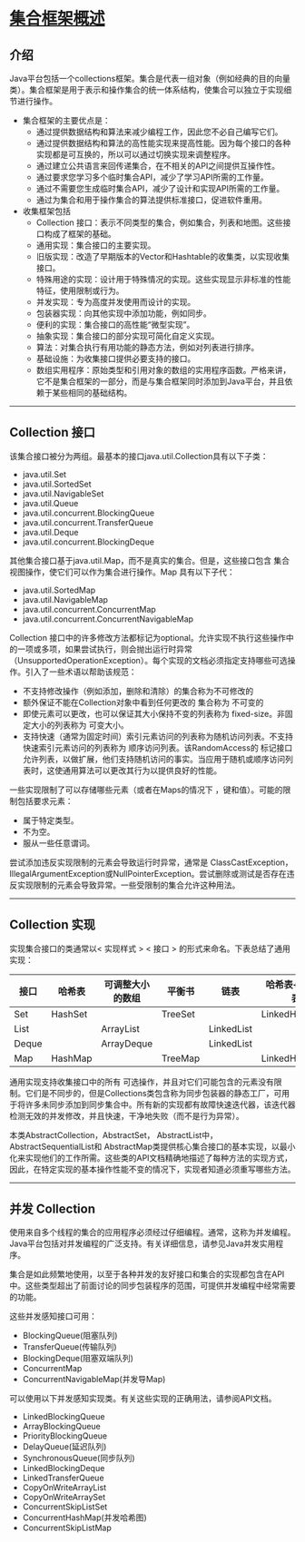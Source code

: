 #   [集合框架概述](https://docs.oracle.com/javase/8/docs/technotes/guides/collections/overview.html)

##  介绍

Java平台包括一个collections框架。集合是代表一组对象（例如经典的目的向量类）。集合框架是用于表示和操作集合的统一体系结构，使集合可以独立于实现细节进行操作。

-   集合框架的主要优点是：
    -   通过提供数据结构和算法来减少编程工作，因此您不必自己编写它们。
    -   通过提供数据结构和算法的高性能实现来提高性能。因为每个接口的各种实现都是可互换的，所以可以通过切换实现来调整程序。
    -   通过建立公共语言来回传递集合，在不相关的API之间提供互操作性。
    -   通过要求您学习多个临时集合API，减少了学习API所需的工作量。
    -   通过不需要您生成临时集合API，减少了设计和实现API所需的工作量。
    -   通过为集合和用于操作集合的算法提供标准接口，促进软件重用。
-   收集框架包括
    -   Collection 接口：表示不同类型的集合，例如集合，列表和地图。这些接口构成了框架的基础。
    -   通用实现：集合接口的主要实现。
    -   旧版实现：改造了早期版本的Vector和Hashtable的收集类，以实现收集接口。
    -   特殊用途的实现：设计用于特殊情况的实现。这些实现显示非标准的性能特征，使用限制或行为。
    -   并发实现：专为高度并发使用而设计的实现。
    -   包装器实现：向其他实现中添加功能，例如同步。
    -   便利的实现：集合接口的高性能“微型实现”。
    -   抽象实现：集合接口的部分实现可简化自定义实现。
    -   算法：对集合执行有用功能的静态方法，例如对列表进行排序。
    -   基础设施：为收集接口提供必要支持的接口。
    -   数组实用程序：原始类型和引用对象的数组的实用程序函数。严格来讲，它不是集合框架的一部分，而是与集合框架同时添加到Java平台，并且依赖于某些相同的基础结构。

----

##  Collection 接口

该集合接口被分为两组。最基本的接口java.util.Collection具有以下子类：

-   java.util.Set
-   java.util.SortedSet
-   java.util.NavigableSet
-   java.util.Queue
-   java.util.concurrent.BlockingQueue
-   java.util.concurrent.TransferQueue
-   java.util.Deque
-   java.util.concurrent.BlockingDeque

其他集合接口基于java.util.Map，而不是真实的集合。但是，这些接口包含 集合视图操作，使它们可以作为集合进行操作。Map 具有以下子代：

-   java.util.SortedMap
-   java.util.NavigableMap
-   java.util.concurrent.ConcurrentMap
-   java.util.concurrent.ConcurrentNavigableMap

Collection 接口中的许多修改方法都标记为optional。允许实现不执行这些操作中的一项或多项，如果尝试执行，则会抛出运行时异常（UnsupportedOperationException）。每个实现的文档必须指定支持哪些可选操作。引入了一些术语以帮助该规范：

-   不支持修改操作（例如添加，删除和清除）的集合称为不可修改的
-   额外保证不能在Collection对象中看到任何更改的 集合称为 不可变的
-   即使元素可以更改，也可以保证其大小保持不变的列表称为 fixed-size。非固定大小的列表称为 可变大小。
-   支持快速（通常为固定时间）索引元素访问的列表称为随机访问列表。不支持快速索引元素访问的列表称为 顺序访问列表。该RandomAccess的 标记接口允许列表，以做扩展，他们支持随机访问的事实。当应用于随机或顺序访问列表时，这使通用算法可以更改其行为以提供良好的性能。

一些实现限制了可以存储哪些元素（或者在Maps的情况下 ，键和值）。可能的限制包括要求元素：

-   属于特定类型。
-   不为空。
-   服从一些任意谓词。

尝试添加违反实现限制的元素会导致运行时异常，通常是 ClassCastException，IllegalArgumentException或NullPointerException。尝试删除或测试是否存在违反实现限制的元素会导致异常。一些受限制的集合允许这种用法。

----

##  Collection 实现

实现集合接口的类通常以< 实现样式 > < 接口 > 的形式来命名。下表总结了通用实现：

|  接口  |  哈希表  |  可调整大小的数组  |  平衡书  |  链表  |  哈希表+链表列表  |
| ----  | ----  | ----  | ----  | ----  | ----  |
|  Set  |  HashSet  |      |   TreeSet  |     |  LinkedHashSet  |
|  List  |      |   ArrayList  |    |   LinkedList  |     |
  Deque  |      |   ArrayDeque  |     |  LinkedList  |     |
  Map  |  HashMap  |      |   TreeMap  |     |  LinkedHashMap |

通用实现支持收集接口中的所有 可选操作，并且对它们可能包含的元素没有限制。它们是不同步的，但是Collections类包含称为同步包装器的静态工厂，可用于将许多未同步添加到同步集合中。所有新的实现都有故障快速迭代器，该迭代器检测无效的并发修改，并且快速，干净地失败（而不是行为异常）。

本类AbstractCollection，AbstractSet， AbstractList中，AbstractSequentialList和 AbstractMap类提供核心集合接口的基本实现，以最小化来实现他们的工作所需。这些类的API文档精确地描述了每种方法的实现方式，因此，在特定实现的基本操作性能不变的情况下，实现者知道必须重写哪些方法。


----

##  并发 Collection

使用来自多个线程的集合的应用程序必须经过仔细编程。通常，这称为并发编程。Java平台包括对并发编程的广泛支持。有关详细信息，请参见Java并发实用程序。

集合是如此频繁地使用，以至于各种并发的友好接口和集合的实现都包含在API中。这些类型超出了前面讨论的同步包装程序的范围，可提供并发编程中经常需要的功能。

这些并发感知接口可用：

-   BlockingQueue(阻塞队列)
-   TransferQueue(传输队列)
-   BlockingDeque(阻塞双端队列)
-   ConcurrentMap
-   ConcurrentNavigableMap(并发导Map)

可以使用以下并发感知实现类。有关这些实现的正确用法，请参阅API文档。

-   LinkedBlockingQueue
-   ArrayBlockingQueue
-   PriorityBlockingQueue
-   DelayQueue(延迟队列)
-   SynchronousQueue(同步队列)
-   LinkedBlockingDeque
-   LinkedTransferQueue
-   CopyOnWriteArrayList
-   CopyOnWriteArraySet
-   ConcurrentSkipListSet
-   ConcurrentHashMap(并发哈希图)
-   ConcurrentSkipListMap
